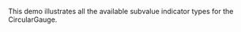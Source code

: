 This demo illustrates all the available subvalue indicator types for the CircularGauge.
<!--split-->